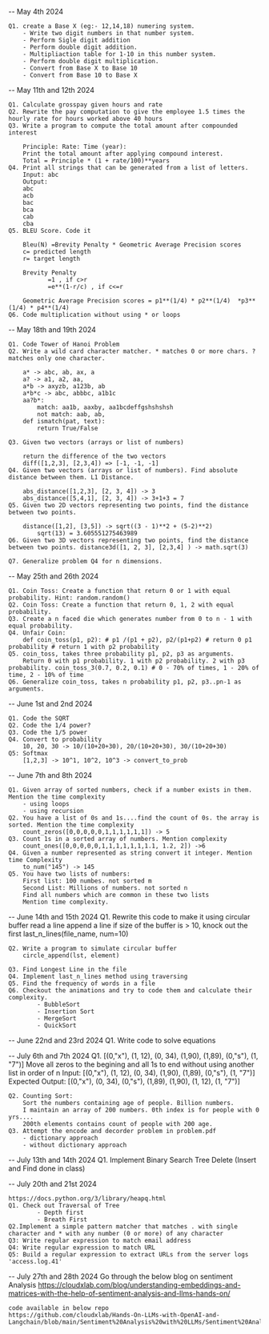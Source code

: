 --
May 4th 2024

	Q1. create a Base X (eg:- 12,14,18) numering system. 
		- Write two digit numbers in that number system.
		- Perform Sigle digit addition
		- Perform double digit addition.
		- Multipliaction table for 1-10 in this number system.
		- Perform double digit multiplication.
		- Convert from Base X to Base 10
		- Convert from Base 10 to Base X
--
May 11th and 12th 2024

	Q1. Calculate grosspay given hours and rate
	Q2. Rewrite the pay computation to give the employee 1.5 times the hourly rate for hours worked above 40 hours
	Q3. Write a program to compute the total amount after compounded interest

		Principle: Rate: Time (year):
		Print the total amount after applying compound interest.
		Total = Principle * (1 + rate/100)**years
	Q4. Print all strings that can be generated from a list of letters.
		Input: abc
		Output:
		abc
		acb
		bac
		bca
		cab
		cba
	Q5. BLEU Score. Code it
		
		Bleu(N) =Brevity Penalty * Geometric Average Precision scores
		c= predicted length
		r= target length

		Brevity Penalty 	
			   =1 , if c>r 
			   =e**(1-r/c) , if c<=r
			   
		Geometric Average Precision scores = p1**(1/4) * p2**(1/4)  *p3**(1/4) * p4**(1/4)
	Q6. Code multiplication without using * or loops
--
May 18th and 19th 2024

	Q1. Code Tower of Hanoi Problem
	Q2. Write a wild card character matcher. * matches 0 or more chars. ? matches only one character.

		a* -> abc, ab, ax, a 
		a? -> a1, a2, aa,
		a*b -> axyzb, a123b, ab
		a*b*c -> abc, abbbc, a1b1c
		aa?b*:
			match: aa1b, aaxby, aa1bcdeffgshshshsh
			not match: aab, ab,
		def ismatch(pat, text):
			return True/False
	
	Q3. Given two vectors (arrays or list of numbers)

		return the difference of the two vectors
		diff([1,2,3], [2,3,4]) => [-1, -1, -1]
	Q4. Given two vectors (arrays or list of numbers). Find absolute distance between them. L1 Distance.

		abs_distance([1,2,3], [2, 3, 4]) -> 3
		abs_distance([5,4,1], [2, 3, 4]) -> 3+1+3 = 7
	Q5. Given two 2D vectors representing two points, find the distance between two points.

		distance([1,2], [3,5]) -> sqrt((3 - 1)**2 + (5-2)**2)
			sqrt(13) = 3.605551275463989
	Q6. Given two 3D vectors representing two points, find the distance between two points. distance3d([1, 2, 3], [2,3,4] ) -> math.sqrt(3)

	Q7. Generalize problem Q4 for n dimensions.
--
May 25th and 26th 2024

	Q1. Coin Toss: Create a function that return 0 or 1 with equal probability. Hint: random.random()
	Q2. Coin Toss: Create a function that return 0, 1, 2 with equal probability.
	Q3. Create a n faced die which generates number from 0 to n - 1 with equal probability.
	Q4. Unfair Coin:
		def coin_toss(p1, p2): # p1 /(p1 + p2), p2/(p1+p2) # return 0 p1 probability # return 1 with p2 probability
	Q5. coin_toss, takes three probability p1, p2, p3 as arguments.
		Return 0 with p1 probability. 1 with p2 probability. 2 with p3 probability. coin_toss_3(0.7, 0.2, 0.1) # 0 - 70% of times, 1 - 20% of time, 2 - 10% of time
	Q6. Generalize coin_toss, takes n probability p1, p2, p3..pn-1 as arguments.
--
June 1st and 2nd 2024

	Q1. Code the SQRT
	Q2. Code the 1/4 power?
	Q3. Code the 1/5 power
	Q4. Convert to probability
		10, 20, 30 -> 10/(10+20+30), 20/(10+20+30), 30/(10+20+30)
	Q5: Softmax
		[1,2,3] -> 10^1, 10^2, 10^3 -> convert_to_prob 
--
June 7th and 8th 2024

	Q1. Given array of sorted numbers, check if a number exists in them. Mention the time complexity
		- using loops
		- using recursion
	Q2. You have a list of 0s and 1s....find the count of 0s. the array is sorted. Mention the time complexity
		count_zeros([0,0,0,0,0,1,1,1,1,1,1]) -> 5
	Q3. Count 1s in a sorted array of numbers. Mention complexity
		count_ones([0,0,0,0,0,1,1,1,1,1,1,1.1, 1.2, 2]) ->6
	Q4. Given a number represented as string convert it integer. Mention time Complexity
		to_num("145") -> 145
	Q5. You have two lists of numbers:
		First list: 100 numbes. not sorted m
		Second List: Millions of numbers. not sorted n
		Find all numbers which are common in these two lists
		Mention time complexity.
--
June 14th and 15th 2024
	Q1. Rewrite this code to make it using circular buffer
		read a line
		append a line
		if size of the buffer is > 10, knock out the first
		last_n_lines(file_name, num=10)
		
	Q2. Write a program to simulate circular buffer
		circle_append(lst, element)	
		
	Q3. Find Longest Line in the file
	Q4. Implement last_n_lines method using traversing
	Q5. Find the frequency of words in a file
	Q6. Checkout the animations and try to code them and calculate their complexity.
			- BubbleSort
			- Insertion Sort
			- MergeSort
			- QuickSort
--
June 22nd and 23rd 2024
	Q1. Write code to solve equations
	
--
July 6th and 7th 2024
	Q1. [(0,"x"), (1, 12), (0, 34), (1,90), (1,89), (0,"s"), (1, "7")]
		Move all zeros to the begining and all 1s to end without using another list in order of n
		Input: [(0,"x"), (1, 12), (0, 34), (1,90), (1,89), (0,"s"), (1, "7")]
		Expected Output: [(0,"x"), (0, 34), (0,"s"), (1,89), (1,90), (1, 12), (1, "7")]
		
	Q2. Counting Sort:
		Sort the numbers containing age of people. Billion numbers.
		I maintain an array of 200 numbers. 0th index is for people with 0 yrs....
		200th elements contains count of people with 200 age.
	Q3. Attempt the encode and decorder problem in problem.pdf
		- dictionary approach
		- without dictionary approach
--
July 13th and 14th 2024
	Q1. Implement Binary Search Tree Delete (Insert and Find done in class)
	
--
July 20th and 21st 2024

	https://docs.python.org/3/library/heapq.html
	Q1. Check out Traversal of Tree
			- Depth first
			- Breath First
	Q2.Implement a simple pattern matcher that matches . with single character and * with any number (0 or more) of any character
	Q3: Write regular expression to match email address
	Q4: Write regular expression to match URL
	Q5: Build a regular expression to extract URLs from the server logs 'access.log.41'

--
July 27th and 28th 2024
	Go through the below blog on sentiment Analysis
	https://cloudxlab.com/blog/understanding-embeddings-and-matrices-with-the-help-of-sentiment-analysis-and-llms-hands-on/
	
	code available in below repo
	https://github.com/cloudxlab/Hands-On-LLMs-with-OpenAI-and-Langchain/blob/main/Sentiment%20Analysis%20with%20LLMs/Sentiment%20Analysis%20with%20LLMs.ipynb
    
    